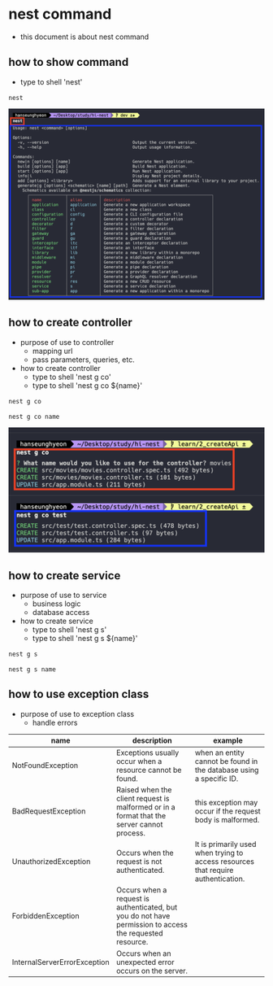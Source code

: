 # nest command

- this document is about nest command

## how to show command

- type to shell 'nest'

```shell
nest
```

![nest command](./img/nest_command.png)

## how to create controller

- purpose of use to controller
  - mapping url
  - pass parameters, queries, etc.
- how to create controller
  - type to shell 'nest g co'
  - type to shell 'nest g co ${name}'

```shell
nest g co
```

```shell
nest g co name
```

![create controller](./img/nest_g_co.png)

## how to create service

- purpose of use to service
  - business logic
  - database access
- how to create service
  - type to shell 'nest g s'
  - type to shell 'nest g s ${name}'

```shell
nest g s
```

```shell
nest g s name
```

## how to use exception class
- purpose of use to exception class
  - handle errors

| name                         | description                                                                                              | example                                                                           |
| ---------------------------- | -------------------------------------------------------------------------------------------------------- | --------------------------------------------------------------------------------- |
| NotFoundException            | Exceptions usually occur when a resource cannot be found.                                                | when an entity cannot be found in the database using a specific ID.               |
| BadRequestException          | Raised when the client request is malformed or in a format that the server cannot process.               | this exception may occur if the request body is malformed.                        |
| UnauthorizedException        | Occurs when the request is not authenticated.                                                            | It is primarily used when trying to access resources that require authentication. |
| ForbiddenException           | Occurs when a request is authenticated, but you do not have permission to access the requested resource. |                                                                                   |
| InternalServerErrorException | Occurs when an unexpected error occurs on the server.                                                    |                                                                                   |
